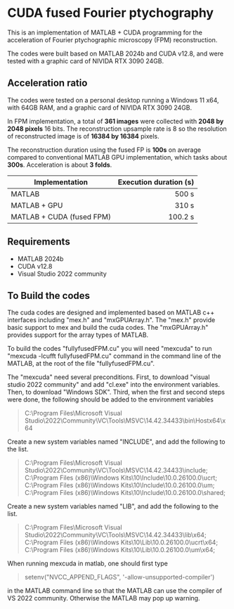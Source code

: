 # CUDA fused Fourier ptychography

This is an implementation of MATLAB + CUDA programming for the acceleration of Fourier ptychographic microscopy (FPM) reconstruction.

The codes were built based on MATLAB 2024b and CUDA v12.8, and were tested with a graphic card of NIVIDA RTX 3090 24GB.

## Acceleration ratio

The codes were tested on a personal desktop running a Windows 11 x64, with 64GB RAM, and a graphic card of NIVIDA RTX 3090 24GB.

In FPM implementation, a total of **361 images** were collected with **2048 by 2048 pixels** 16 bits. The reconstruction upsample rate is 8 so the resolution of reconstructed image is of **16384 by 16384** pixels.

The reconstruction duration using the fused FP is **100s** on average compared to conventional MATLAB GPU implementation, which tasks about **300s**. Acceleration is about **3 folds**.

| Implementation        | Execution duration (s)   | 
| --------   | -----:  |
| MATLAB    | 500 s   |
| MATLAB + GPU        |   310 s   |
| MATLAB + CUDA (fused FPM)        |    100.2 s    |

## Requirements

* MATLAB 2024b
* CUDA v12.8
* Visual Studio 2022 community

## To Build the codes

The cuda codes are designed and implemented based on MATLAB c++ interfaces including "mex.h" and "mxGPUArray.h". The "mex.h" provide basic support to mex and build the cuda codes. The "mxGPUArray.h" provides support for the array types of MATLAB.

To build the codes "fullyfusedFPM.cu" you will need  "mexcuda" to run "mexcuda -lcufft fullyfusedFPM.cu" command in the command line of the MATLAB, at the root of the file "fullyfusedFPM.cu".

The "mexcuda" need several preconditions.
First, to download "visual studio 2022 community" and add "cl.exe" into the environment variables.
Then, to download "Windows SDK".
Third, when the first and second steps were done, the following should be added to the environment variables

> C:\Program Files\Microsoft Visual Studio\2022\Community\VC\Tools\MSVC\14.42.34433\bin\Hostx64\x64

Create a new system variables named "INCLUDE", and add the following to the list.

> C:\Program Files\Microsoft Visual Studio\2022\Community\VC\Tools\MSVC\14.42.34433\include; <br>
> C:\Program Files (x86)\Windows Kits\10\Include\10.0.26100.0\ucrt; <br>
> C:\Program Files (x86)\Windows Kits\10\Include\10.0.26100.0\um; <br>
> C:\Program Files (x86)\Windows Kits\10\Include\10.0.26100.0\shared; <br>

Create a new system variables named "LIB", and add the following to the list.

> C:\Program Files\Microsoft Visual Studio\2022\Community\VC\Tools\MSVC\14.42.34433\lib\x64; <br>
> C:\Program Files (x86)\Windows Kits\10\Lib\10.0.26100.0\ucrt\x64; <br>
> C:\Program Files (x86)\Windows Kits\10\Lib\10.0.26100.0\um\x64; <br>

When running mexcuda in matlab, one should first type
> setenv("NVCC_APPEND_FLAGS", '-allow-unsupported-compiler')

in the MATLAB command line so that the MATLAB can use the compiler of VS 2022 community. Otherwise the MATLAB may pop up warning. 
